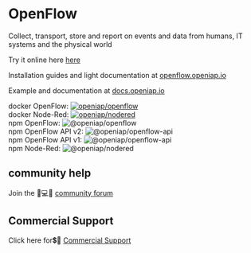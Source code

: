 # OpenFlow
Collect, transport, store and report on events and data from humans, IT systems and the physical world

Try it online here [here](https://app.openiap.io/)

Installation guides and light documentation at [openflow.openiap.io](https://openflow.openiap.io/) 

Example and documentation at [docs.openiap.io](https://docs.openiap.io)

docker OpenFlow: [![openiap/openflow](https://img.shields.io/docker/pulls/openiap/openflow?style=social)](https://hub.docker.com/r/openiap/openflow)\
docker Node-Red: [![openiap/nodered](https://img.shields.io/docker/pulls/openiap/nodered?style=social)](https://hub.docker.com/r/openiap/nodered)\
npm OpenFlow: ![@openiap/openflow](https://badges.weareopensource.me:/npm/dt/@openiap/openflow?style=social)\
npm OpenFlow API v2: ![@openiap/openflow-api](https://badges.weareopensource.me:/npm/dt/@openiap/nodeapi?style=social)\
npm OpenFlow API v1: ![@openiap/openflow-api](https://badges.weareopensource.me:/npm/dt/@openiap/openflow-api?style=social)\
npm Node-Red: ![@openiap/nodered](https://badges.weareopensource.me:/npm/dt/@openiap/nodered?style=social)

## **community help**
Join the 🤷💻🤦 [community forum](https://discourse.openiap.io/)

## **Commercial Support**
Click here for💲🤷 [Commercial Support](https://openiap.io/)